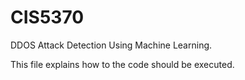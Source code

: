 # CIS5370
DDOS Attack Detection Using Machine Learning.

This file explains how to the code should be executed.
